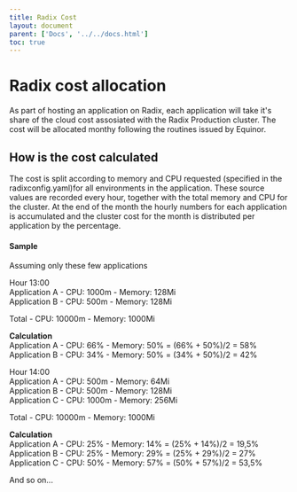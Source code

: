 ```yaml
---
title: Radix Cost
layout: document
parent: ['Docs', '../../docs.html']
toc: true
---
```


# Radix cost allocation

As part of hosting an application on Radix, each application will take it's share of the cloud cost assosiated with the Radix Production cluster. The cost will be allocated monthy following the routines issued by Equinor.

## How is the cost calculated

The cost is split according to memory and CPU requested (specified in the radixconfig.yaml)for all environments in the application. These source values are recorded every hour, together with the total memory and CPU for the cluster. At the end of the month the hourly numbers for each application is accumulated and the cluster cost for the month is distributed per application by the percentage.


#### Sample

Assuming only these few applications

Hour 13:00  
Application A - CPU: 1000m - Memory: 128Mi  
Application B - CPU: 500m - Memory: 128Mi  

Total - CPU: 10000m - Memory: 1000Mi  

**Calculation**  
Application A - CPU: 66% - Memory: 50% = (66% + 50%)/2 = 58%  
Application B - CPU: 34% - Memory: 50% = (34% + 50%)/2 = 42%  

Hour 14:00  
Application A - CPU: 500m - Memory: 64Mi  
Application B - CPU: 500m - Memory: 128Mi  
Application C - CPU: 1000m - Memory: 256Mi

Total - CPU: 10000m - Memory: 1000Mi  

**Calculation**  
Application A - CPU: 25% - Memory: 14% = (25% + 14%)/2 = 19,5%  
Application B - CPU: 25% - Memory: 29% = (25% + 29%)/2 = 27%  
Application C - CPU: 50% - Memory: 57% = (50% + 57%)/2 = 53,5%  

And so on...

